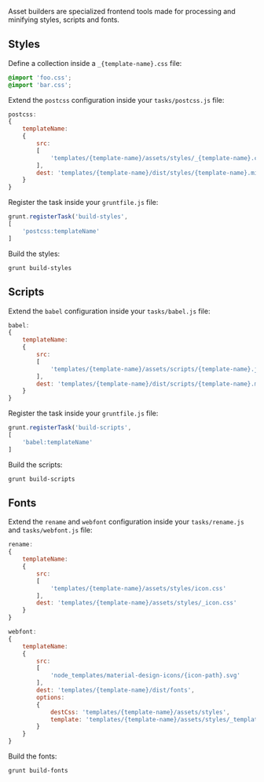 Asset builders are specialized frontend tools made for processing and minifying styles, scripts and fonts.


Styles
------

Define a collection inside a `_{template-name}.css` file:

```css
@import 'foo.css';
@import 'bar.css';
```

Extend the `postcss` configuration inside your `tasks/postcss.js` file:

```js
postcss:
{
	templateName:
	{
		src:
		[
			'templates/{template-name}/assets/styles/_{template-name}.css'
		],
		dest: 'templates/{template-name}/dist/styles/{template-name}.min.css'
	}
}
```

Register the task inside your `gruntfile.js` file:

```js
grunt.registerTask('build-styles',
[
	'postcss:templateName'
]
```

Build the styles:

```
grunt build-styles
```


Scripts
-------

Extend the `babel` configuration inside your `tasks/babel.js` file:

```js
babel:
{
	templateName:
	{
		src:
		[
			'templates/{template-name}/assets/scripts/{template-name}.js'
		],
		dest: 'templates/{template-name}/dist/scripts/{template-name}.min.js'
	}
}
```

Register the task inside your `gruntfile.js` file:

```js
grunt.registerTask('build-scripts',
[
	'babel:templateName'
]
```

Build the scripts:

```
grunt build-scripts
```


Fonts
-----

Extend the `rename` and `webfont` configuration inside your `tasks/rename.js` and  `tasks/webfont.js` file:

```js
rename:
{
	templateName:
	{
		src:
		[
			'templates/{template-name}/assets/styles/icon.css'
		],
		dest: 'templates/{template-name}/assets/styles/_icon.css'
	}
}
```

```js
webfont:
{
	templateName:
	{
		src:
		[
			'node_templates/material-design-icons/{icon-path}.svg'
		],
		dest: 'templates/{template-name}/dist/fonts',
		options:
		{
			destCss: 'templates/{template-name}/assets/styles',
			template: 'templates/{template-name}/assets/styles/_template.css'
		}
	}
}
```

Build the fonts:

```
grunt build-fonts
```
